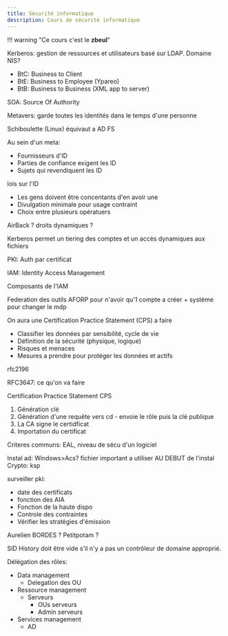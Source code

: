 ```yaml
---
title: Sécurité informatique
description: Cours de sécurité informatique
---
```


!!! warning "Ce cours c'est le **zbeul**"

Kerberos: gestion de ressources et utilisateurs basé sur LDAP. Domaine NIS?

- BtC: Business to Client
- BtE: Business to Employee (Ypareo)
- BtB: Business to Business (XML app to server)

SOA: Source Of Authority

Metavers: garde toutes les identités dans le temps d'une personne   

Schiboulette (Linux) équivaut a AD FS

Au sein d'un meta:

 - Fournisseurs d'ID
 - Parties de confiance exigent les ID
 - Sujets qui revendiquent les ID

 lois sur l'ID

 - Les gens doivent être concentants d'en avoir une
 - Divulgation minimale pour usage contraint
 - Choix entre plusieurs opératuers

AirBack ? droits dynamiques ? 

Kerberos permet un tiering des comptes et un accès dynamiques aux fichiers

PKI: Auth par certificat

IAM: Identity Access Management

Composants de l'IAM



Federation des outils AFORP pour n'avoir qu'1 compte a créer + système pour changer le mdp

On aura une Certification Practice Statement (CPS) a faire

- Classifier les données par sensibilité, cycle de vie 
- Définition de la sécurité (physique, logique)
- Risques et menaces
- Mesures a prendre pour protéger les données et actifs

rfc2196

RFC3647: ce qu'on va faire

Certification Practice Statement CPS

1. Génération clé
2. Génération d'une requête vers cd - envoie le rôle puis la clé publique
3. La CA signe le certidficat
4. Importation du certificat

Criteres communs: EAL, niveau de sécu d'un logiciel


Instal ad: Windows>Acs? fichier important a utiliser AU DEBUT de l'instal
Crypto: ksp

surveiller pki:

- date des certificats
- fonction des AIA
- Fonction de la haute dispo
- Controle des contraintes
- Vérifier les stratégies d'émission

Aurelien BORDES ?
Petitpotam ?

SID History doit être vide s'il n'y a pas un contrôleur de domaine approprié. 

Délégation des rôles:

- Data management
    - Delegation des OU
- Ressource management
    - Serveurs
        - OUs serveurs
        - Admin serveurs
- Services management
    - AD


